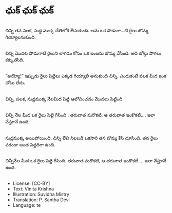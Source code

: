 # ఛుక్ ఛుక్ ఛుక్

##
చిన్ని తన పలక, సుద్ద ముక్క చేతిలోకి తీసుకుంది. ఆమె ఒక పొడుగా...టి రైలు బొమ్మ గియ్యాలనుకుంది. 

##
చిన్ని మొదట పొడుగాటి రైలుని లాగడం కోసం ఒక ఇంజను బొమ్మ వేసింది. అది బోల్డు పొగలు కక్కుతోంది. 

##
“అయ్యో!” ఇప్పుడు రైలు పెట్టెలు ఎక్కడ గియ్యాలీ అనుకుంది చిన్ని. ఎందుకంటే పలక మీద ఇంక చోటు లేదు. 

##
చిన్ని, పలక, సుద్దముక్క నేలమీద పెట్టి ఆలోచించడం మొదలు పెట్టింది. 

##
చిన్నీ నేల మీద ఒక రైలు పెట్టె గీసింది . తరువాత మరొకటి, ఆ తరువాత ఇంకొకటీ.... ఇలా వేస్తూనే ఉంది.

##
సుద్దముక్క అయిపోయింది, చిన్ని లేచి నిలబడి ఒకసారి తన బొమ్మ కేసి చూసింది. తన రైలు వరండా అంత పెద్దదిగా ఉంది.  

##
చిన్నీనేల మీద ఒక రైలు పెట్టె గీసింది. తరువాత మరొకటి, ఆ తరువాత ఇంకొకటీ.... ఇలా వేస్తూనే ఉంది.

##
* License: [CC-BY]
* Text: Vinita Krishna
* Illustration: Suvidha Mistry
* Translation: P. Santha Devi
* Language: te
